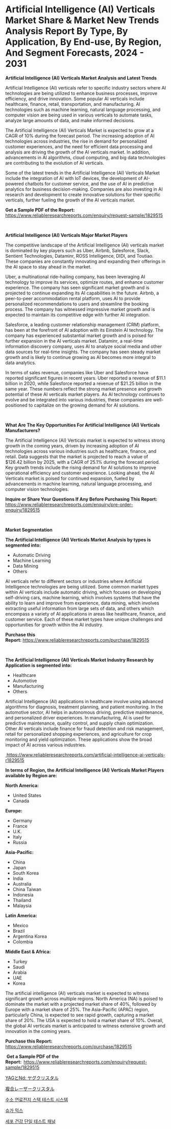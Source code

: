 <p><h1>Artificial Intelligence (AI) Verticals Market Share & Market New Trends Analysis Report By Type, By Application, By End-use, By Region, And Segment Forecasts, 2024 - 2031</h1></p><p><strong>Artificial Intelligence (AI) Verticals Market Analysis and Latest Trends</strong></p>
<p><p>Artificial Intelligence (AI) verticals refer to specific industry sectors where AI technologies are being utilized to enhance business processes, improve efficiency, and drive innovation. Some popular AI verticals include healthcare, finance, retail, transportation, and manufacturing. AI technologies such as machine learning, natural language processing, and computer vision are being used in various verticals to automate tasks, analyze large amounts of data, and make informed decisions.</p><p>The Artificial Intelligence (AI) Verticals Market is expected to grow at a CAGR of 10% during the forecast period. The increasing adoption of AI technologies across industries, the rise in demand for personalized customer experiences, and the need for efficient data processing and analysis are driving the growth of the AI verticals market. In addition, advancements in AI algorithms, cloud computing, and big data technologies are contributing to the evolution of AI verticals.</p><p>Some of the latest trends in the Artificial Intelligence (AI) Verticals Market include the integration of AI with IoT devices, the development of AI-powered chatbots for customer service, and the use of AI in predictive analytics for business decision-making. Companies are also investing in AI research and development to create innovative solutions for their specific verticals, further fueling the growth of the AI verticals market.</p></p>
<p><strong>Get a Sample PDF of the Report:&nbsp;</strong> <a href="https://www.reliableresearchreports.com/enquiry/request-sample/1829515">https://www.reliableresearchreports.com/enquiry/request-sample/1829515</a></p>
<p>&nbsp;</p>
<p><strong>Artificial Intelligence (AI) Verticals Major Market Players</strong></p>
<p><p>The competitive landscape of the Artificial Intelligence (AI) verticals market is dominated by key players such as Uber, Airbnb, Salesforce, Slack, Sentient Technologies, Dataminr, ROSS Intelligence, DIDI, and Toutiao. These companies are constantly innovating and expanding their offerings in the AI space to stay ahead in the market.</p><p>Uber, a multinational ride-hailing company, has been leveraging AI technology to improve its services, optimize routes, and enhance customer experience. The company has seen significant market growth and is projected to continue expanding its AI capabilities in the future. Airbnb, a peer-to-peer accommodation rental platform, uses AI to provide personalized recommendations to users and streamline the booking process. The company has witnessed impressive market growth and is expected to maintain its competitive edge with further AI integration.</p><p>Salesforce, a leading customer relationship management (CRM) platform, has been at the forefront of AI adoption with its Einstein AI technology. The company has experienced substantial market growth and is poised for further expansion in the AI verticals market. Dataminr, a real-time information discovery company, uses AI to analyze social media and other data sources for real-time insights. The company has seen steady market growth and is likely to continue growing as AI becomes more integral to data analytics.</p><p>In terms of sales revenue, companies like Uber and Salesforce have reported significant figures in recent years. Uber reported a revenue of $11.1 billion in 2020, while Salesforce reported a revenue of $21.25 billion in the same year. These numbers reflect the strong market presence and growth potential of these AI verticals market players. As AI technology continues to evolve and be integrated into various industries, these companies are well-positioned to capitalize on the growing demand for AI solutions.</p></p>
<p>&nbsp;</p>
<p><strong>What Are The Key Opportunities For Artificial Intelligence (AI) Verticals Manufacturers?</strong></p>
<p><p>The Artificial Intelligence (AI) Verticals market is expected to witness strong growth in the coming years, driven by increasing adoption of AI technologies across various industries such as healthcare, finance, and retail. Data suggests that the market is projected to reach a value of $126.42 billion by 2025, with a CAGR of 25.1% during the forecast period. Key growth trends include the rising demand for AI solutions to improve operational efficiency and customer experience. Looking ahead, the AI Verticals market is poised for continued expansion, fueled by advancements in machine learning, natural language processing, and computer vision technologies.</p></p>
<p><strong>Inquire or Share Your Questions If Any Before Purchasing This Report:</strong> <a href="https://www.reliableresearchreports.com/enquiry/pre-order-enquiry/1829515">https://www.reliableresearchreports.com/enquiry/pre-order-enquiry/1829515</a></p>
<p>&nbsp;</p>
<p><strong>Market Segmentation</strong></p>
<p><strong>The Artificial Intelligence (AI) Verticals Market Analysis by types is segmented into:</strong></p>
<p><ul><li>Automatic Driving</li><li>Machine Learning</li><li>Data Mining</li><li>Others</li></ul></p>
<p><p>AI verticals refer to different sectors or industries where Artificial Intelligence technologies are being utilized. Some common market types within AI verticals include automatic driving, which focuses on developing self-driving cars, machine learning, which involves systems that have the ability to learn and improve from experience, data mining, which involves extracting useful information from large sets of data, and others which encompass a variety of AI applications in areas like healthcare, finance, and customer service. Each of these market types have unique challenges and opportunities for growth within the AI industry.</p></p>
<p><strong>Purchase this Report:&nbsp;</strong><a href="https://www.reliableresearchreports.com/purchase/1829515">https://www.reliableresearchreports.com/purchase/1829515</a></p>
<p>&nbsp;</p>
<p><strong>The Artificial Intelligence (AI) Verticals Market Industry Research by Application is segmented into:</strong></p>
<p><ul><li>Healthcare</li><li>Automotive</li><li>Manufacturing</li><li>Others</li></ul></p>
<p><p>Artificial Intelligence (AI) applications in healthcare involve using advanced algorithms for diagnosis, treatment planning, and patient monitoring. In the automotive sector, AI helps in autonomous driving, predictive maintenance, and personalized driver experiences. In manufacturing, AI is used for predictive maintenance, quality control, and supply chain optimization. Other AI verticals include finance for fraud detection and risk management, retail for personalized shopping experiences, and agriculture for crop monitoring and yield optimization. These applications show the broad impact of AI across various industries.</p></p>
<p><a href="https://www.reliableresearchreports.com/artificial-intelligence-ai-verticals-r1829515">&nbsp;https://www.reliableresearchreports.com/artificial-intelligence-ai-verticals-r1829515</a></p>
<p><strong>In terms of Region, the Artificial Intelligence (AI) Verticals Market Players available by Region are:</strong></p>
<p>
    <p> <strong> North America: </strong>
        <ul>
            <li>United States</li>
            <li>Canada</li>
        </ul>
        </p> 
    <p> <strong> Europe: </strong>
        <ul>
            <li>Germany</li>
            <li>France</li>
            <li>U.K.</li>
            <li>Italy</li>
            <li>Russia</li>
        </ul>
        </p> 
    <p> <strong> Asia-Pacific: </strong>
        <ul>
            <li>China</li>
            <li>Japan</li>
            <li>South Korea</li>
            <li>India</li>
            <li>Australia</li>
            <li>China Taiwan</li>
            <li>Indonesia</li>
            <li>Thailand</li>
            <li>Malaysia</li>
        </ul>
        </p> 
    <p> <strong> Latin America: </strong>
        <ul>
            <li>Mexico</li>
            <li>Brazil</li>
            <li>Argentina Korea</li>
            <li>Colombia</li>
        </ul>
        </p> 
    <p> <strong> Middle East & Africa: </strong>
        <ul>
            <li>Turkey</li>
            <li>Saudi</li>
            <li>Arabia</li>
            <li>UAE</li>
            <li>Korea</li>
        </ul>
    </p>
    </p>
<p><p>The artificial intelligence (AI) verticals market is expected to witness significant growth across multiple regions. North America (NA) is poised to dominate the market with a projected market share of 40%, followed by Europe with a market share of 25%. The Asia-Pacific (APAC) region, particularly China, is expected to see rapid growth, capturing a market share of 20%. The USA is expected to hold a market share of 10%. Overall, the global AI verticals market is anticipated to witness extensive growth and innovation in the coming years.</p></p>
<p><strong>Purchase this Report: </strong><a href="https://www.reliableresearchreports.com/purchase/1829515">https://www.reliableresearchreports.com/purchase/1829515</a></p>
<p>&nbsp;<strong>Get a Sample PDF of the Report:&nbsp;&nbsp;</strong><a href="https://www.reliableresearchreports.com/enquiry/request-sample/1829515">https://www.reliableresearchreports.com/enquiry/request-sample/1829515</a></p>
<p><strong></strong></p>
<p><p><a href="https://github.com/AhmadMann1950/Market-Research-Report-List-1/blob/main/4156444110214.md">YAGとNd: ヤグクリスタル</a></p><p><a href="https://github.com/qwpelcjko9242629/Market-Research-Report-List-2/blob/main/4821140110215.md">複合レーザークリスタル</a></p><p><a href="https://medium.com/@antosuigrtley99783676/%EC%88%98%EC%86%8C-%EC%97%B0%EB%A3%8C-%EC%A0%84%EC%A7%80-%EC%8A%A4%ED%83%9D-%EC%8B%9C%ED%97%98-%EC%8B%9C%EC%8A%A4%ED%85%9C-%EC%8B%9C%EC%9E%A5-%EB%B6%84%EC%84%9D-cagr-%EC%8B%9C%EC%9E%A5-%EC%84%B8%EB%B6%84%ED%99%94-%EB%B0%8F-%EC%84%B8%EA%B3%84-%EC%82%B0%EC%97%85-%EA%B0%9C%EC%9A%94-af98bb9c76be">수소 연료전지 스택 테스트 시스템</a></p><p><a href="https://medium.com/@luffiazaza/%EC%84%A4%ED%83%95-%ED%98%BC%ED%95%A9-%EC%8B%9C%EC%9E%A5-%EB%8F%99%ED%96%A5-%EB%B0%8F-%EC%8B%9C%EC%9E%A5-%EB%B6%84%EC%84%9D%EC%9D%80-2024-2031%EB%85%84-%EA%B8%B0%EA%B0%84%EC%9D%84-%EB%8C%80%EC%83%81%EC%9C%BC%EB%A1%9C-%EC%98%88%EC%B8%A1%EB%90%A9%EB%8B%88%EB%8B%A4-80455d445293">슈가 믹스</a></p><p><a href="https://github.com/brendon65677/Market-Research-Report-List-1/blob/main/6264933104979.md">세포 건강 단일 테스트 패널</a></p></p>